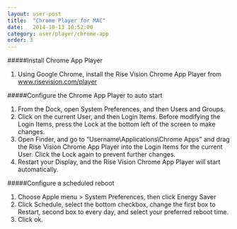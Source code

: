 ```yaml
---
layout: user-post
title:  "Chrome Player for MAC"
date:   2014-10-13 10:52:00
category: user/player/chrome-app
order: 3
---
```


#####Install Chrome App Player
1. Using Google Chrome, install the Rise Vision Chrome App Player from www.risevision.com/player


#####Configure the Chrome App Player to auto start
1. From the Dock, open System Preferences, and then Users and Groups.
2. Click on the current User, and then Login Items. Before modifying the Login Items, press the Lock at the bottom left of the screen to make changes.
3. Open Finder, and go to “Username\Applications\Chrome Apps” and drag the Rise Vision Chrome App Player into the Login Items for the current User. Click the Lock again to prevent further changes.
4. Restart your Display, and the Rise Vision Chrome App Player will start automatically.


#####Configure a scheduled reboot
1. Choose Apple menu > System Preferences, then click Energy Saver
2. Click Schedule, select the bottom checkbox, change the first box to Restart, second box to every day, and select your preferred reboot time.
3. Click ok.
